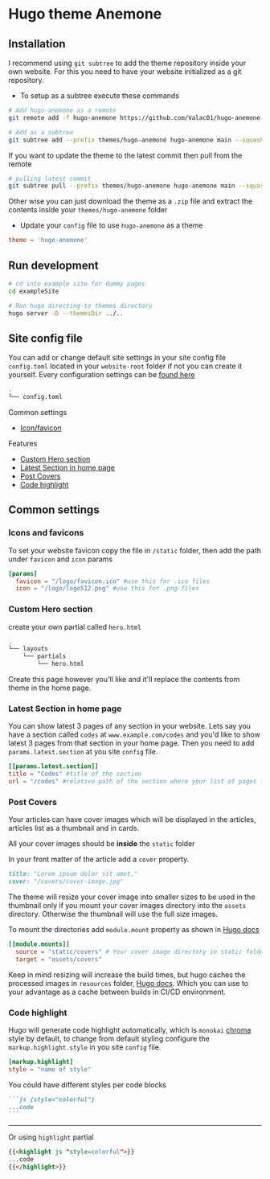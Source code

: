 # Hugo theme Anemone

## Installation

I recommend using `git subtree` to add the theme repository inside your own website. For this you need to have your website initialized as a git repository.

- To setup as a subtree execute these commands

```bash
# Add hugo-anemone as a remote
git remote add -f hugo-anemone https://github.com/Valac01/hugo-anemone.git

# Add as a subtree
git subtree add --prefix themes/hugo-anemone hugo-anemone main --squash
```

If you want to update the theme to the latest commit then pull from the remote

```bash
# pulling latest commit
git subtree pull --prefix themes/hugo-anemone hugo-anemone main --squash
```

Other wise you can just download the theme as a `.zip` file and extract the contents inside your `themes/hugo-anemone` folder

- Update your `config` file to use `hugo-anemone` as a theme

```toml
theme = 'hugo-anemone'
```

## Run development

```bash
# cd into example site for dummy pages
cd exampleSite

# Run hugo directing to themes directory
hugo server -D --themesDir ../..
```

## Site config file

You can add or change default site settings in your site config file `config.toml` located in your `website-root` folder if not you can create it yourself. Every configuration settings can be [found here](https://gohugo.io/getting-started/configuration/)

```bash
.
└── config.toml
```

Common settings

- [Icon/favicon](#icons-and-favicons)

Features

- [Custom Hero section](#custom-hero-section)
- [Latest Section in home page](#latest-section-in-home-page)
- [Post Covers](#post-covers)
- [Code highlight](#code-highlight)

## Common settings

### Icons and favicons

To set your website favicon copy the file in `/static` folder, then add the path under `favicon` and `icon` params

```toml
[params]
  favicon = "/logo/favicon.ico" #use this for .ico files
  icon = "/logo/logo512.png" #use this for .png files
```
### Custom Hero section

create your own partial called `hero.html`

```bash
.
└── layouts
    └── partials
        └── hero.html
```

Create this page however you'll like and it'll replace the contents from theme in the home page.

### Latest Section in home page

You can show latest 3 pages of any section in your website.
Lets say you have a section called `codes` at `www.example.com/codes` and you'd like to show latest 3 pages from that section in your home page. Then you need to add `params.latest.section` at you site `config` file.

```toml
[[params.latest.section]]
title = "Codes" #title of the section
url = "/codes" #relative path of the section where your list of pages lies
```

### Post Covers

Your articles can have cover images which will be displayed in the articles, articles list as a thumbnail and in cards.

All your cover images should be **inside** the `static` folder

In your front matter of the article add a `cover` property.

```markdown
title: "Lorem ipsum dolor sit amet."
cover: "/covers/cover-image.jpg"
```

The theme will resize your cover image into smaller sizes to be used in the thumbnail only if you mount your cover images directory into the `assets` directory. Otherwise the thumbnail will use the full size images.

To mount the directories add `module.mount` property as shown in [Hugo docs](https://gohugo.io/hugo-modules/configuration/#module-config-mounts)

```toml
[[module.mounts]]
  source = "static/covers" # Your cover image directory in static folder
  target = "assets/covers"
```

Keep in mind resizing will increase the build times, but hugo caches the processed images in `resources` folder, [Hugo docs](https://gohugo.io/content-management/image-processing/#image-processing-performance-consideration). Which you can use to your advantage as a cache between builds in CI/CD environment.

### Code highlight

Hugo will generate code highlight automatically, which is `monokai` [chroma](https://github.com/alecthomas/chroma) style by default, to change from default styling configure the `markup.highlight.style` in you site `config` file. 

```toml
[markup.highlight]
style = "name of style"
```

You could have different styles per code blocks

````markdown
```js {style="colorful"}
...code
```
````

---

Or using `highlight` partial

```markdown
{{<highlight js "style=colorful">}}
...code
{{</highlight>}}
```
